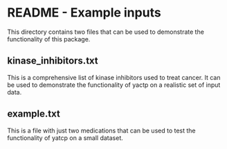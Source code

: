 # README - Example inputs

This directory contains two files that can be used to demonstrate the functionality of this package.

## kinase_inhibitors.txt

This is a comprehensive list of kinase inhibitors used to treat cancer. It can be used to demonstrate the functionality of yactp on a realistic set of input data.

## example.txt

This is a file with just two medications that can be used to test the functionality of yatcp on a small dataset.